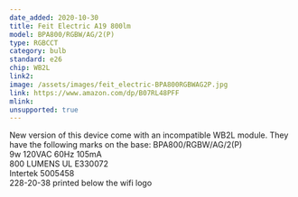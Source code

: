 ```yaml
---
date_added: 2020-10-30
title: Feit Electric A19 800lm
model: BPA800/RGBW/AG/2(P)
type: RGBCCT
category: bulb
standard: e26
chip: WB2L
link2: 
image: /assets/images/feit_electric-BPA800RGBWAG2P.jpg
link: https://www.amazon.com/dp/B07RL48PFF
mlink: 
unsupported: true
---
```

New version of this device come with an incompatible WB2L module. They have the following marks on the base:
BPA800/RGBW/AG/2(P)    
9w 120VAC 60Hz 105mA    
800 LUMENS UL E330072    
Intertek 5005458    
228-20-38 printed below the wifi logo    
